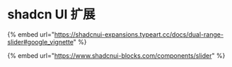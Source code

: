 # shadcn UI 扩展

{% embed url="https://shadcnui-expansions.typeart.cc/docs/dual-range-slider#google_vignette" %}

{% embed url="https://www.shadcnui-blocks.com/components/slider" %}
